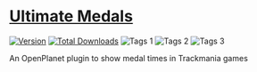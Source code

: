 # [Ultimate Medals](https://openplanet.dev/plugin/ultimatemedals)

[![Version](https://img.shields.io/badge/dynamic/json?color=pink&label=Version&query=version&url=https%3A%2F%2Fopenplanet.dev%2Fapi%2Fplugin%2F118)](https://openplanet.dev/plugin/ultimatemedals)
[![Total Downloads](https://img.shields.io/badge/dynamic/json?color=green&label=Downloads&query=downloads&url=https%3A%2F%2Fopenplanet.dev%2Fapi%2Fplugin%2F118)](https://openplanet.dev/plugin/ultimatemedals)
![Tags 1](https://img.shields.io/badge/dynamic/json?color=blue&label=Game&query=tags%5B0%5D.name&url=https%3A%2F%2Fopenplanet.dev%2Fapi%2Fplugin%2F118)
![Tags 2](https://img.shields.io/badge/dynamic/json?color=blue&label=Game&query=tags%5B1%5D.name&url=https%3A%2F%2Fopenplanet.dev%2Fapi%2Fplugin%2F118)
![Tags 3](https://img.shields.io/badge/dynamic/json?color=blue&label=Game&query=tags%5B2%5D.name&url=https%3A%2F%2Fopenplanet.dev%2Fapi%2Fplugin%2F118)

An OpenPlanet plugin to show medal times in Trackmania games
